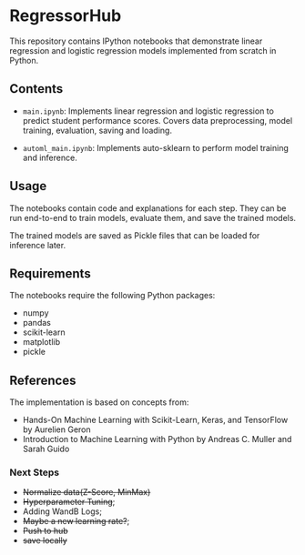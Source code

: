 # RegressorHub

This repository contains IPython notebooks that demonstrate linear regression and logistic regression models implemented from scratch in Python.

## Contents

- `main.ipynb`: Implements linear regression and logistic regression to predict student performance scores. Covers data preprocessing, model training, evaluation, saving and loading.

- `automl_main.ipynb`: Implements auto-sklearn to perform model training and inference. 

## Usage

The notebooks contain code and explanations for each step. They can be run end-to-end to train models, evaluate them, and save the trained models.

The trained models are saved as Pickle files that can be loaded for inference later.

## Requirements

The notebooks require the following Python packages:

- numpy
- pandas 
- scikit-learn
- matplotlib
- pickle

## References

The implementation is based on concepts from:

- Hands-On Machine Learning with Scikit-Learn, Keras, and TensorFlow by Aurelien Geron
- Introduction to Machine Learning with Python by Andreas C. Muller and Sarah Guido

### Next Steps
- ~~Normalize data(Z-Score, MinMax)~~
- ~~Hyperparameter Tuning~~;
- Adding WandB Logs;
- ~~Maybe a new learning rate?~~;
- ~~Push to hub~~
- ~~save locally~~

